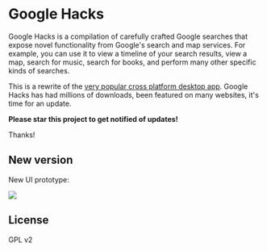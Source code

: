 # Google Hacks

Google Hacks is a compilation of carefully crafted Google searches that expose novel functionality from Google's search and map services. For example, you can use it to view a timeline of your search results, view a map, search for music, search for books, and perform many other specific kinds of searches.

This is a rewrite of the [very popular cross platform desktop app](https://code.google.com/p/googlehacks/). Google Hacks has had millions of downloads, been featured on many websites, it's time for an update. 

**Please star this project to get notified of updates!**

Thanks! 

## New version

New UI prototype: 

![](https://cloudup.com/coOPn9GIjRp+)

## License 

GPL v2
